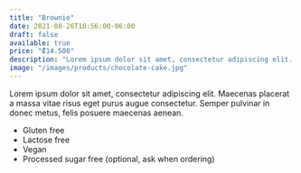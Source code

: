 ```yaml
---
title: "Brownie"
date: 2021-08-26T10:56:00-06:00
draft: false
available: true
price: "₡14.500"
description: "Lorem ipsum dolor sit amet, consectetur adipiscing elit. Maecenas placerat a massa vitae risus eget purus augue consectetur. Semper pulvinar in donec metus, felis posuere maecenas aenean."
image: "/images/products/chocolate-cake.jpg"
---
```

Lorem ipsum dolor sit amet, consectetur adipiscing elit. Maecenas placerat a massa vitae risus eget purus augue consectetur. Semper pulvinar in donec metus, felis posuere maecenas aenean.

* Gluten free
* Lactose free
* Vegan
* Processed sugar free (optional, ask when ordering)

